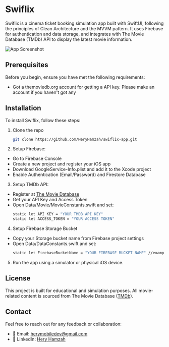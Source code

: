 
# Swiflix

Swiflix is a cinema ticket booking simulation app built with SwiftUI, following the principles of Clean Architecture and the MVVM pattern. It uses Firebase for authentication and data storage, and integrates with The Movie Database (TMDb) API to display the latest movie information.


![App Screenshot](https://res.cloudinary.com/dleqqywhr/image/upload/v1744799282/swiflix-mockup_zl8gwx.png)

## Prerequisites
Before you begin, ensure you have met the following requirements:
- Got a themoviedb.org account for getting a API key. Please make an account if you haven't got any
## Installation

To install Swiflix, follow these steps:

1. Clone the repo
    ```sh
   git clone https://github.com/HeryHamzah/swiflix-app.git
   ```

2. Setup Firebase:
- Go to Firebase Console
- Create a new project and register your iOS app
- Download GoogleService-Info.plist and add it to the Xcode project
- Enable Authentication (Email/Password) and Firestore Database

3. Setup TMDb API:
- Register at [The Movie Database](https://www.themoviedb.org/)
- Get your API Key and Access Token
- Open Data/Movie/MovieConstants.swift and set:
     ```sh
    static let API_KEY = "YOUR TMDB API KEY"
    static let ACCESS_TOKEN = "YOUR ACCESS TOKEN"
   ```

4. Setup Firebase Storage Bucket
- Copy your Storage bucket name from Firebase project settings
- Open Data/DataConstants.swift and set:
     ```sh
    static let FirebaseBucketName = "YOUR FIREBASE BUCKET NAME" //example: gs://swiflix-2aa3b.appspot.com
   ```
   
5. Run the app using a simulator or physical iOS device.


## License

This project is built for educational and simulation purposes. All movie-related content is sourced from The Movie Database ([TMDb](https://www.themoviedb.org/)).


## Contact
Feel free to reach out for any feedback or collaboration:
- 📧 Email: herymobiledev@gmail.com
- 💼 LinkedIn: [Hery Hamzah](linkedin.com/in/heryyhamzah)